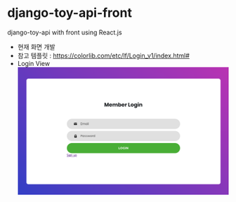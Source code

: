 # django-toy-api-front

django-toy-api with front using React.js

- 현재 화면 개발
- 참고 템플릿 : https://colorlib.com/etc/lf/Login_v1/index.html#
- Login View![Login](/readme_img/login.png)
